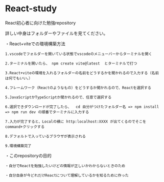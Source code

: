 # React-study
React初心者に向けた勉強repository

詳しい中身はフォルダーやファイルを見てください。

・React+viteでの環境構築方法

    1.vscodeでフォルダーを開いている状態でvscodeのメニューバーからターミナルを開く
  
    2.ターミナルを開いたら、 npm create vite@latest  とターミナルで打つ
  
    3.React+viteの環境を入れるフォルダーの名前をどうするかを聞かれるので入力する（名前は何でもいい。）
  
    4.フレームワーク（Reactのようなもの）をどうするか聞かれるので、Reactを選択する
  
    5.JavaScriptかTypeScriptか聞かれるので、任意で選択する
  
    6.選択できダウンロードが完了したら、  cd 自分がつけたフォルダー名 => npm install => npm run dev の順番でターミナルに入力する
  
    7.入力が完了すると、Localの横に http:localhost:XXXX が出てくるのでそこを command+クリックする
  
    8.デフォルトで入っているブラウザが表示される
  
    9.環境構築完了


・このrepositoryの目的

    ・自分でReactを勉強したいけどの情報が正しいかわからないときのため
    
    ・自分自身が今どれだけReactについて理解しているかを知るために作った
